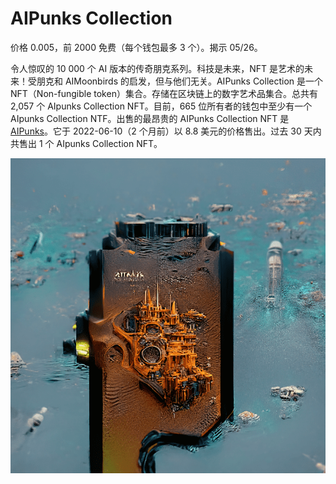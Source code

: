# AIPunks Collection

价格 0.005，前 2000 免费（每个钱包最多 3 个）。揭示 05/26。

令人惊叹的 10 000 个 AI 版本的传奇朋克系列。科技是未来，NFT 是艺术的未来！受朋克和 AIMoonbirds 的启发，但与他们无关。AIPunks Collection 是一个 NFT（Non-fungible token）集合。存储在区块链上的数字艺术品集合。总共有 2,057 个 AIpunks Collection NFT。目前，665 位所有者的钱包中至少有一个 AIpunks Collection NTF。出售的最昂贵的 AIPunks Collection NFT 是 [AIPunks](https://www.nft-stats.com/asset/0x682fe81f617d66928d7cd052332c10d76a7e516e/443)。它于 2022-06-10（2 个月前）以 8.8 美元的价格售出。过去 30 天内共售出 1 个 AIpunks Collection NFT。

![unnamed](unnamed.png)
